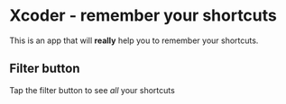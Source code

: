 #  Xcoder - remember your shortcuts

This is an app that will **really** help you to remember your shortcuts.

## Filter button

Tap the filter button to see *all* your shortcuts





